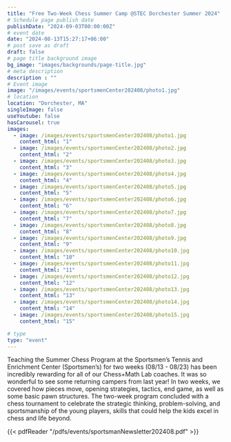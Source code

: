 ```yaml
---
title: "Free Two-Week Chess Summer Camp @STEC Dorchester Summer 2024"
# Schedule page publish date
publishDate: "2024-09-03T00:00:00Z"
# event date
date: "2024-08-13T15:27:17+06:00"
# post save as draft
draft: false
# page title background image
bg_image: "images/backgrounds/page-title.jpg"
# meta description
description : ""
# Event image
image: "/images/events/sportsmenCenter202408/photo1.jpg"
# location
location: "Dorchester, MA"
singleImage: false
useYoutube: false
hasCarousel: true
images: 
  - image: /images/events/sportsmenCenter202408/photo1.jpg
    content_html: "1"
  - image: /images/events/sportsmenCenter202408/photo2.jpg
    content_html: "2"
  - image: /images/events/sportsmenCenter202408/photo3.jpg
    content_html: "3"
  - image: /images/events/sportsmenCenter202408/photo4.jpg
    content_html: "4"
  - image: /images/events/sportsmenCenter202408/photo5.jpg
    content_html: "5"
  - image: /images/events/sportsmenCenter202408/photo6.jpg
    content_html: "6"
  - image: /images/events/sportsmenCenter202408/photo7.jpg
    content_html: "7"
  - image: /images/events/sportsmenCenter202408/photo8.jpg
    content_html: "8"
  - image: /images/events/sportsmenCenter202408/photo9.jpg
    content_html: "9"
  - image: /images/events/sportsmenCenter202408/photo10.jpg
    content_html: "10"
  - image: /images/events/sportsmenCenter202408/photo11.jpg
    content_html: "11"
  - image: /images/events/sportsmenCenter202408/photo12.jpg
    content_html: "12"
  - image: /images/events/sportsmenCenter202408/photo13.jpg
    content_html: "13"
  - image: /images/events/sportsmenCenter202408/photo14.jpg
    content_html: "14"
  - image: /images/events/sportsmenCenter202408/photo15.jpg
    content_html: "15"

# type
type: "event"
---
```


Teaching the Summer Chess Program at the Sportsmen’s Tennis and Enrichment Center (Sportsmen’s) for two weeks (08/13 - 08/23) has been incredibly rewarding for all of our Chess+Math Lab coaches. It was so wonderful to see some returning campers from last year! In two weeks, we covered how pieces move, opening strategies, tactics, end game, as well as some basic pawn structures. The two-week program concluded with a chess tournament to celebrate the strategic thinking, problem-solving, and sportsmanship of the young players, skills that could help the kids excel in chess and life beyond. 

{{< pdfReader "/pdfs/events/sportsmanNewsletter202408.pdf" >}}
